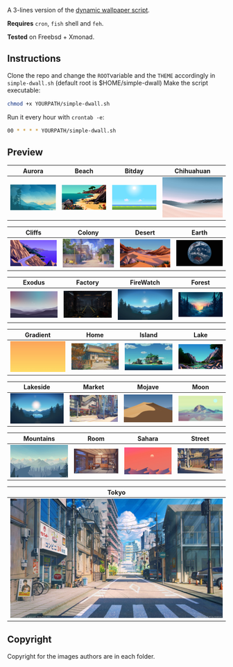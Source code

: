 A 3-lines version of the [dynamic wallpaper script](https://github.com/alexDarcy/dynamic-wallpaper).


**Requires** `cron`, `fish` shell and `feh`.

**Tested** on Freebsd + Xmonad.

## Instructions
Clone the repo and change the `ROOT`variable and the `THEME`  accordingly in `simple-dwall.sh` (default root is $HOME/simple-dwall)
Make the script executable:
``` sh
chmod +x YOURPATH/simple-dwall.sh
``` 
Run it every hour with `crontab -e`:

``` sh
00 * * * * YOURPATH/simple-dwall.sh
```

## Preview

|Aurora|Beach|Bitday|Chihuahuan|
|--|--|--|--|
| ![Aurora](images/aurora/12.jpg?raw=true "Aurora") | ![Beach](images/beach/12.jpg?raw=true "Beach") | ![Bitday](images/bitday/12.png?raw=true "Bitday") | ![Chihuahuan](images/chihuahuan/12.jpg?raw=true "Chihuahuan")

|Cliffs|Colony|Desert|Earth|
|--|--|--|--|
| ![Cliffs](images/cliffs/12.jpg?raw=true "Cliffs") | ![Colony](images/colony/12.jpg?raw=true "Colony") | ![Desert](images/desert/12.jpg?raw=true "Desert") | ![Earth](images/earth/12.jpg?raw=true "Earth")

|Exodus|Factory|FireWatch|Forest|
|--|--|--|--|
| ![Exodus](images/exodus/12.jpg?raw=true "Exodus") | ![Factory](images/factory/12.jpg?raw=true "Factory") | ![Firewatch](images/firewatch/12.png?raw=true "Firewatch") | ![Forest](images/forest/12.jpg?raw=true "Forest")

|Gradient|Home|Island|Lake|
|--|--|--|--|
| ![Gradient](images/gradient/12.png?raw=true "Gradient") | ![Home](images/home/12.jpg?raw=true "Home") | ![Island](images/island/12.jpg?raw=true "Island") | ![Lake](images/lake/12.jpg?raw=true "Lake")

|Lakeside|Market|Mojave|Moon|
|--|--|--|--|
| ![Lakeside](images/lakeside/12.jpg?raw=true "Lakeside") | ![Market](images/market/12.jpg?raw=true "Market") | ![Mojave](images/mojave/12.jpg?raw=true "Mojave") | ![Moon](images/moon/12.jpg?raw=true "Moon")

|Mountains|Room|Sahara|Street|
|--|--|--|--|
| ![Mountains](images/mountains/12.jpg?raw=true "Mountains") | ![Room](images/room/12.jpg?raw=true "Room") | ![Sahara](images/sahara/12.jpg?raw=true "Sahara") | ![Street](images/street/12.jpg?raw=true "Street")

|Tokyo|
|--|
|![Tokyo](images/tokyo/12.jpg?raw=true "Tokyo")

## Copyright
Copyright for the images authors are in each folder.
